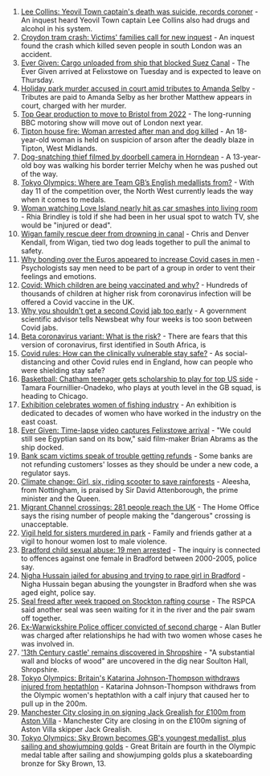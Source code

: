 1. [Lee Collins: Yeovil Town captain's death was suicide, records coroner](https://www.bbc.co.uk/news/uk-england-somerset-58090985) - An inquest heard Yeovil Town captain Lee Collins also had drugs and alcohol in his system.
2. [Croydon tram crash: Victims' families call for new inquest](https://www.bbc.co.uk/news/uk-england-london-58090855) - An inquest found the crash which killed seven people in south London was an accident.
3. [Ever Given: Cargo unloaded from ship that blocked Suez Canal](https://www.bbc.co.uk/news/uk-england-suffolk-58085950) - The Ever Given arrived at Felixstowe on Tuesday and is expected to leave on Thursday.
4. [Holiday park murder accused in court amid tributes to Amanda Selby](https://www.bbc.co.uk/news/uk-wales-58083395) - Tributes are paid to Amanda Selby as her brother Matthew appears in court, charged with her murder.
5. [Top Gear production to move to Bristol from 2022](https://www.bbc.co.uk/news/entertainment-arts-58086981) - The long-running BBC motoring show will move out of London next year.
6. [Tipton house fire: Woman arrested after man and dog killed](https://www.bbc.co.uk/news/uk-england-birmingham-58088457) - An 18-year-old woman is held on suspicion of arson after the deadly blaze in Tipton, West Midlands.
7. [Dog-snatching thief filmed by doorbell camera in Horndean](https://www.bbc.co.uk/news/uk-england-hampshire-58086838) - A 13-year-old boy was walking his border terrier Melchy when he was pushed out of the way.
8. [Tokyo Olympics: Where are Team GB’s English medallists from?](https://www.bbc.co.uk/news/uk-england-58073305) - With day 11 of the competition over, the North West currently leads the way when it comes to medals.
9. [Woman watching Love Island nearly hit as car smashes into living room](https://www.bbc.co.uk/news/uk-england-nottinghamshire-58086150) - Rhia Brindley is told if she had been in her usual spot to watch TV, she would be "injured or dead".
10. [Wigan family rescue deer from drowning in canal](https://www.bbc.co.uk/news/uk-england-manchester-58080726) - Chris and Denver Kendall, from Wigan, tied two dog leads together to pull the animal to safety.
11. [Why bonding over the Euros appeared to increase Covid cases in men](https://www.bbc.co.uk/news/health-58015593) - Psychologists say men need to be part of a group in order to vent their feelings and emotions.
12. [Covid: Which children are being vaccinated and why?](https://www.bbc.co.uk/news/health-57888429) - Hundreds of thousands of children at higher risk from coronavirus infection will be offered a Covid vaccine in the UK.
13. [Why you shouldn't get a second Covid jab too early](https://www.bbc.co.uk/news/newsbeat-57682233) - A government scientific advisor tells Newsbeat why four weeks is too soon between Covid jabs.
14. [Beta coronavirus variant: What is the risk?](https://www.bbc.co.uk/news/health-55534727) - There are fears that this version of coronavirus, first identified in South Africa, is
15. [Covid rules: How can the clinically vulnerable stay safe?](https://www.bbc.co.uk/news/health-51997151) - As social-distancing and other Covid rules end in England, how can people who were shielding stay safe?
16. [Basketball: Chatham teenager gets scholarship to play for top US side](https://www.bbc.co.uk/news/uk-england-kent-58074005) - Tamara Fournillier-Onadeko, who plays at youth level in the GB squad, is heading to Chicago.
17. [Exhibition celebrates women of fishing industry](https://www.bbc.co.uk/news/uk-england-norfolk-58077623) - An exhibition is dedicated to decades of women who have worked in the industry on the east coast.
18. [Ever Given: Time-lapse video captures Felixstowe arrival](https://www.bbc.co.uk/news/uk-england-suffolk-58080614) - "We could still see Egyptian sand on its bow," said film-maker Brian Abrams as the ship docked.
19. [Bank scam victims speak of trouble getting refunds](https://www.bbc.co.uk/news/uk-england-northamptonshire-58077621) - Some banks are not refunding customers' losses as they should be under a new code, a regulator says.
20. [Climate change: Girl, six, riding scooter to save rainforests](https://www.bbc.co.uk/news/uk-england-nottinghamshire-58033072) - Aleesha, from Nottingham, is praised by Sir David Attenborough, the prime minister and the Queen.
21. [Migrant Channel crossings: 281 people reach the UK](https://www.bbc.co.uk/news/uk-england-kent-58083490) - The Home Office says the rising number of people making the "dangerous" crossing is unacceptable.
22. [Vigil held for sisters murdered in park](https://www.bbc.co.uk/news/uk-england-london-58080643) - Family and friends gather at a vigil to honour women lost to male violence.
23. [Bradford child sexual abuse: 19 men arrested](https://www.bbc.co.uk/news/uk-england-leeds-58084134) - The inquiry is connected to offences against one female in Bradford between 2000-2005, police say.
24. [Nigha Hussain jailed for abusing and trying to rape girl in Bradford](https://www.bbc.co.uk/news/uk-england-leeds-58077922) - Nigha Hussain began abusing the youngster in Bradford when she was aged eight, police say.
25. [Seal freed after week trapped on Stockton rafting course](https://www.bbc.co.uk/news/uk-england-tees-58086090) - The RSPCA said another seal was seen waiting for it in the river and the pair swam off together.
26. [Ex-Warwickshire Police officer convicted of second charge](https://www.bbc.co.uk/news/uk-england-coventry-warwickshire-58076023) - Alan Butler was charged after relationships he had with two women whose cases he was involved in.
27. ['13th Century castle' remains discovered in Shropshire](https://www.bbc.co.uk/news/uk-england-shropshire-58069335) - "A substantial wall and blocks of wood" are uncovered in the dig near Soulton Hall, Shropshire.
28. [Tokyo Olympics: Britain's Katarina Johnson-Thompson withdraws injured from heptathlon](https://www.bbc.co.uk/sport/olympics/58082673) - Katarina Johnson-Thompson withdraws from the Olympic women's heptathlon with a calf injury that caused her to pull up in the 200m.
29. [Manchester City closing in on signing Jack Grealish for £100m from Aston Villa](https://www.bbc.co.uk/sport/football/58088911) - Manchester City are closing in on the £100m signing of Aston Villa skipper Jack Grealish.
30. [Tokyo Olympics: Sky Brown becomes GB's youngest medallist, plus sailing and showjumping golds](https://www.bbc.co.uk/sport/olympics/58082545) - Great Britain are fourth in the Olympic medal table after sailing and showjumping golds plus a skateboarding bronze for Sky Brown, 13.
